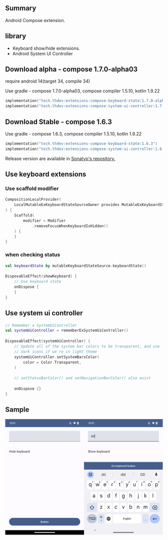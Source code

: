 ## Summary

Android Compose extension.

## library

- Keyboard show/hide extensions.
- Android System UI Controller

## Download alpha - compose 1.7.0-alpha03

require android 14(target 34, compile 34)

Use gradle - compose 1.7.0-alpha03, compose compiler 1.5.10, kotlin 1.9.22

```kotlin
implementation("tech.thdev:extensions-compose-keyboard-state:1.7.0-alpha03")
implementation("tech.thdev:extensions-compose-system-ui-controller:1.7.0-alpha03")
```

## Download Stable - compose 1.6.3

Use gradle - compose 1.6.3, compose compiler 1.5.10, kotlin 1.9.22

```kotlin
implementation("tech.thdev:extensions-compose-keyboard-state:1.6.3")
implementation("tech.thdev:extensions-compose-system-ui-controller:1.6.3")
```

Release version are available in [Sonatyp's repository.](https://search.maven.org/search?q=tech.thdev)

## Use keyboard extensions

### Use scaffold modifier

```kotlin
CompositionLocalProvider(
    LocalMutableExKeyboardStateSourceOwner provides MutableExKeyboardStateSource()
) {
    Scaffold(
        modifier = Modifier
            .removeFocusWhenKeyboardIsHidden()
    ) {
    }
}
```

### when checking status

```kotlin
val keyboardState by mutableKeyboardStateSource.keyboardState()

DisposableEffect(showKeyboard) {
    // Use keyboard state
    onDispose {
    }
}
```

## Use system ui controller

```kotlin
// Remember a SystemUiController
val systemUiController = rememberExSystemUiController()

DisposableEffect(systemUiController) {
    // Update all of the system bar colors to be transparent, and use
    // dark icons if we're in light theme
    systemUiController.setSystemBarsColor(
        color = Color.Transparent,
    )

    // setStatusBarColor() and setNavigationBarColor() also exist

    onDispose {}
}
```

## Sample

![image](images/sample.png)
